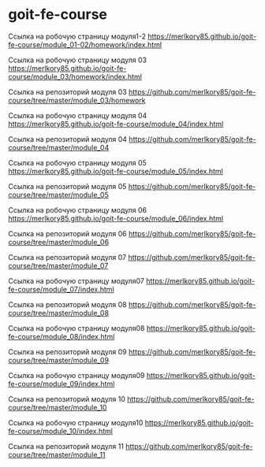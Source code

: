 # goit-fe-course

Ссылка на робочую страницу модуля1-2
https://merlkory85.github.io/goit-fe-course/module_01-02/homework/index.html

Ссылка на робочую страницу модуля 03
https://merlkory85.github.io/goit-fe-course/module_03/homework/index.html

Ссылка на репозиторий модуля 03
https://github.com/merlkory85/goit-fe-course/tree/master/module_03/homework

Ссылка на робочую страницу модуля 04
https://merlkory85.github.io/goit-fe-course/module_04/index.html

Ссылка на репозиторий модуля 04
https://github.com/merlkory85/goit-fe-course/tree/master/module_04

Ссылка на робочую страницу модуля 05
https://merlkory85.github.io/goit-fe-course/module_05/index.html

Ссылка на репозиторий модуля 05
https://github.com/merlkory85/goit-fe-course/tree/master/module_05

Ссылка на робочую страницу модуля 06
https://merlkory85.github.io/goit-fe-course/module_06/index.html

Ссылка на репозиторий модуля 06
https://github.com/merlkory85/goit-fe-course/tree/master/module_06

Ссылка на репозиторий модуля 07
https://github.com/merlkory85/goit-fe-course/tree/master/module_07

Ссылка на робочую страницу модуля07
https://merlkory85.github.io/goit-fe-course/module_07/index.html


Ссылка на репозиторий модуля 08
https://github.com/merlkory85/goit-fe-course/tree/master/module_08

Ссылка на робочую страницу модуля08
https://merlkory85.github.io/goit-fe-course/module_08/index.html

Ссылка на репозиторий модуля 09
https://github.com/merlkory85/goit-fe-course/tree/master/module_09

Ссылка на робочую страницу модуля09
https://merlkory85.github.io/goit-fe-course/module_09/index.html

Ссылка на репозиторий модуля 10
https://github.com/merlkory85/goit-fe-course/tree/master/module_10

Ссылка на робочую страницу модуля10
https://merlkory85.github.io/goit-fe-course/module_10/index.html

Ссылка на репозиторий модуля 11
https://github.com/merlkory85/goit-fe-course/tree/master/module_11







